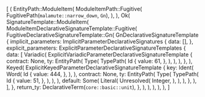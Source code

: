 [
    (
        EntityPath::ModuleItem(
            ModuleItemPath::Fugitive(
                FugitivePath(`malamute::narrow_down`, `Gn`),
            ),
        ),
        Ok(
            SignatureTemplate::ModuleItem(
                ModuleItemDeclarativeSignatureTemplate::Fugitive(
                    FugitiveDeclarativeSignatureTemplate::Gn(
                        GnDeclarativeSignatureTemplate {
                            implicit_parameters: ImplicitParameterDeclarativeSignatures {
                                data: [],
                            },
                            explicit_parameters: ExplicitParameterDeclarativeSignatureTemplates {
                                data: [
                                    Variadic(
                                        ExplicitVariadicParameterDeclarativeSignatureTemplate {
                                            contract: None,
                                            ty: EntityPath(
                                                Type(
                                                    TypePath(
                                                        Id {
                                                            value: 61,
                                                        },
                                                    ),
                                                ),
                                            ),
                                        },
                                    ),
                                    Keyed(
                                        ExplicitKeyedParameterDeclarativeSignatureTemplate {
                                            key: Ident(
                                                Word(
                                                    Id {
                                                        value: 444,
                                                    },
                                                ),
                                            ),
                                            contract: None,
                                            ty: EntityPath(
                                                Type(
                                                    TypePath(
                                                        Id {
                                                            value: 51,
                                                        },
                                                    ),
                                                ),
                                            ),
                                            default: Some(
                                                Literal(
                                                    Unresolved(
                                                        Integer,
                                                    ),
                                                ),
                                            ),
                                        },
                                    ),
                                ],
                            },
                            return_ty: DeclarativeTerm(`core::basic::unit`),
                        },
                    ),
                ),
            ),
        ),
    ),
]